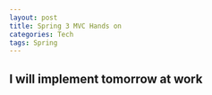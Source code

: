 ```yaml
---
layout: post
title: Spring 3 MVC Hands on
categories: Tech
tags: Spring
---
```


I will implement tomorrow at work
---
